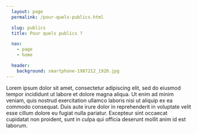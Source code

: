 ```yaml
---
  layout: page
  permalink: /pour-quels-publics.html

  slug: publics
  title: Pour quels publics ?

  nav:
    - page
    - home

  header:
    background: smartphone-1987212_1920.jpg
---
```


Lorem ipsum dolor sit amet, consectetur adipiscing elit, sed do eiusmod tempor
incididunt ut labore et dolore magna aliqua. Ut enim ad minim veniam, quis nostrud
exercitation ullamco laboris nisi ut aliquip ex ea commodo consequat. Duis aute
irure dolor in reprehenderit in voluptate velit esse cillum dolore eu fugiat nulla
pariatur. Excepteur sint occaecat cupidatat non proident, sunt in culpa qui officia
deserunt mollit anim id est laborum.
